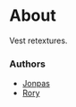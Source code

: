 # About

Vest retextures.

### Authors

- [Jonpas](http://github.com/jonpas)
- [Rory](http://github.com/SyMP2005)

